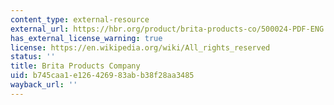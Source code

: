```yaml
---
content_type: external-resource
external_url: https://hbr.org/product/brita-products-co/500024-PDF-ENG
has_external_license_warning: true
license: https://en.wikipedia.org/wiki/All_rights_reserved
status: ''
title: Brita Products Company
uid: b745caa1-e126-4269-83ab-b38f28aa3485
wayback_url: ''
---
```

